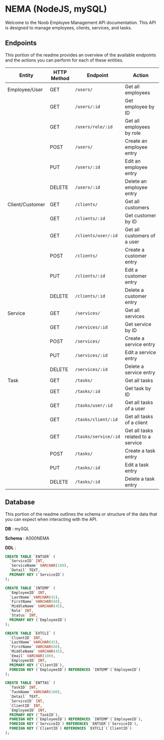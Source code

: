 # NEMA (NodeJS, mySQL)

Welcome to the Noob Employee Management API documentation. This API is designed to manage employees, clients, services, and tasks.

## Endpoints

This portion of the readme provides an overview of the available endpoints and the actions you can perform for each of these entities.

| Entity            | HTTP Method | Endpoint                 | Action             |
|-------------------|-------------|--------------------------|---------------------|
| Employee/User     | GET         | `/users/`                | Get all employees   |
|                   | GET         | `/users/:id`             | Get employee by ID  |
|                   | GET         | `/users/role/:id`        | Get all employees by role |
|                   | POST        | `/users/`                | Create an employee entry |
|                   | PUT         | `/users/:id`             | Edit an employee entry   |
|                   | DELETE      | `/users/:id`             | Delete an employee entry |
| Client/Customer   | GET         | `/clients/`              | Get all customers   |
|                   | GET         | `/clients/:id`           | Get customer by ID  |
|                   | GET         | `/clients/user/:id`      | Get all customers of a user |
|                   | POST        | `/clients/`              | Create a customer entry |
|                   | PUT         | `/clients/:id`           | Edit a customer entry   |
|                   | DELETE      | `/clients/:id`           | Delete a customer entry |
| Service           | GET         | `/services/`             | Get all services   |
|                   | GET         | `/services/:id`          | Get service by ID  |
|                   | POST        | `/services/`             | Create a service entry |
|                   | PUT         | `/services/:id`          | Edit a service entry   |
|                   | DELETE      | `/services/:id`          | Delete a service entry |
| Task              | GET         | `/tasks/`                | Get all tasks       |
|                   | GET         | `/tasks/:id`             | Get task by ID      |
|                   | GET         | `/tasks/user/:id`        | Get all tasks of a user |
|                   | GET         | `/tasks/client/:id`      | Get all tasks of a client |
|                   | GET         | `/tasks/service/:id`     | Get all tasks related to a service |
|                   | POST        | `/tasks/`                | Create a task entry |
|                   | PUT         | `/tasks/:id`             | Edit a task entry   |
|                   | DELETE      | `/tasks/:id`             | Delete a task entry |

## Database

This portion of the readme outlines the schema or structure of the data that you can expect when interacting with the API.

**DB**      : mySQL

**Schema**  : A000NEMA

**DDL**     :
```sql
CREATE TABLE `ENTSER` (
  `ServiceID` INT,
  `ServiceName` VARCHAR(100),
  `Detail` TEXT,
  PRIMARY KEY (`ServiceID`)
);

CREATE TABLE `INTEMP` (
  `EmployeeID` INT,
  `LastName` VARCHAR(45),
  `FirstName` VARCHAR(60),
  `MiddleName` VARCHAR(45),
  `Role` INT,
  `Status` INT,
  PRIMARY KEY (`EmployeeID`)
);

CREATE TABLE `EXTCLI` (
  `ClientID` INT,
  `LastName` VARCHAR(45),
  `FirstName` VARCHAR(60),
  `MiddleName` VARCHAR(45),
  `Email` VARCHAR(100),
  `EmployeeID` INT,
  PRIMARY KEY (`ClientID`),
  FOREIGN KEY (`EmployeeID`) REFERENCES `INTEMP`(`EmployeeID`)
);

CREATE TABLE `ENTTAS` (
  `TaskID` INT,
  `TaskName` VARCHAR(100),
  `Detail` TEXT,
  `ServiceID` INT,
  `ClientID` INT,
  `EmployeeID` INT,
  PRIMARY KEY (`TaskID`),
  FOREIGN KEY (`EmployeeID`) REFERENCES `INTEMP`(`EmployeeID`),
  FOREIGN KEY (`ServiceID`) REFERENCES `ENTSER`(`ServiceID`),
  FOREIGN KEY (`ClientID`) REFERENCES `EXTCLI`(`ClientID`)
);
